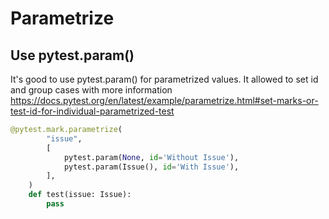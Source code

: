 # Parametrize

## Use pytest.param()

It's good to use pytest.param() for parametrized values. It allowed to set id and group cases with more information 
https://docs.pytest.org/en/latest/example/parametrize.html#set-marks-or-test-id-for-individual-parametrized-test 

```py
@pytest.mark.parametrize(
        "issue",
        [
            pytest.param(None, id='Without Issue'),
            pytest.param(Issue(), id='With Issue'),
        ],
    )
    def test(issue: Issue):
        pass
```